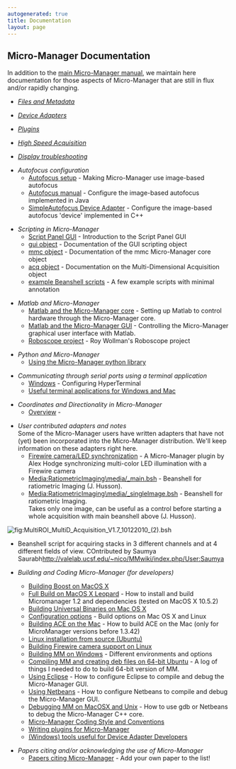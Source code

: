```yaml
---
autogenerated: true
title: Documentation
layout: page
---
```


## Micro-Manager Documentation

In addition to the [main Micro-Manager
manual](http://micro-manager.org/documentation.php), we maintain here
documentation for those aspects of Micro-Manager that are still in flux
and/or rapidly changing.

-   *[Files and Metadata](Files_and_Metadata "wikilink")*

<!-- -->

-   *[Device Adapters](Device_Support "wikilink")*

<!-- -->

-   *[Plugins](Plugins "wikilink")*

<!-- -->

-   *[High Speed Acquisition](High_Speed_Acquisition "wikilink")*

<!-- -->

-   *[Display troubleshooting](Display_troubleshooting "wikilink")*

<!-- -->

-   *Autofocus configuration*
    -   [Autofocus setup](Autofocus_setup "wikilink") - Making
        Micro-Manager use image-based autofocus
    -   [Autofocus manual](Autofocus_manual "wikilink") - Configure the
        image-based autofocus implemented in Java
    -   [SimpleAutofocus Device
        Adapter](Autofocus_Device_Adapter "wikilink") - Configure the
        image-based autofocus 'device' implemented in C++

<!-- -->

-   *Scripting in Micro-Manager*
    -   [Script Panel GUI](Script_Panel_GUI "wikilink") - Introduction
        to the Script Panel GUI
    -   [gui
        object](http://micro-manager.org/content/doc/mmstudio/org/micromanager/api/ScriptInterface.html) -
        Documentation of the GUI scripting object
    -   [mmc
        object](http://micro-manager.org/content/doc/mmcore_api/html/class_c_m_m_core.html) -
        Documentation of the mmc Micro-Manager core object
    -   [acq
        object](http://micro-manager.org/content/doc/mmstudio/org/micromanager/api/AcquisitionEngine.html) -
        Documentation on the Multi-Dimensional Acquisition object
    -   [example Beanshell
        scripts](example_Beanshell_scripts "wikilink") - A few example
        scripts with minimal annotation

<!-- -->

-   *Matlab and Micro-Manager*
    -   [Matlab and the Micro-Manager
        core](Matlab_Configuration "wikilink") - Setting up Matlab to
        control hardware through the Micro-Manager core.
    -   [Matlab and the Micro-Manager
        GUI](Matlab_and_the_Micro-Manager_GUI "wikilink") - Controlling
        the Micro-Manager graphical user interface with Matlab.
    -   [Roboscope project](Roboscope_project "wikilink") - Roy
        Wollman's Roboscope project

<!-- -->

-   *Python and Micro-Manager*
    -   [Using the Micro-Manager python
        library](Using_the_Micro-Manager_python_library "wikilink")

<!-- -->

-   *Communicating through serial ports using a terminal application*
    -   [Windows](Windows "wikilink") - Configuring HyperTerminal
    -   [Useful terminal applications for Windows and
        Mac](Useful_terminal_applications_for_Windows_and_Mac "wikilink")

<!-- -->

-   *Coordinates and Directionality in Micro-Manager*
    -   [Overview](Overview "wikilink") -

<!-- -->

-   *User contributed adapters and notes*  
    Some of the Micro-Manager users have written adapters that have not
    (yet) been incorporated into the Micro-Manager distribution. We'll
    keep information on these adapters right here.
    -   [Firewire camera/LED
        synchronization](http://flybrain.mrc-lmb.cam.ac.uk/dokuwiki/doku.php?id=alex:projects:fluorescent_imaging:start) -
        A Micro-Manager plugin by Alex Hodge synchronizing multi-color
        LED illumination with a Firewire camera
    -   [Media:RatiometricImaging\media/_main.bsh](Media:media/RatiometricImaging_main.bsh "wikilink") -
        Beanshell for ratiometric Imaging (J. Husson).
    -   [Media:RatiometricImaging\media/_singleImage.bsh](Media:media/RatiometricImaging_singleImage.bsh "wikilink") -
        Beanshell for ratiometric Imaging.  
        Takes only one image, can be useful as a control before starting
        a whole acquisition with main beanshell above (J. Husson).

![](MultiROI_MultiD_Acquisition_V1.7_10122010_(2).bsh "fig:MultiROI_MultiD_Acquisition_V1.7_10122010_(2).bsh")
- Beanshell script for acquiring stacks in 3 different channels and at 4
different fields of view. COntributed by Saumya
Saurabh<http://valelab.ucsf.edu/~nico/MMwiki/index.php/User:Saumya>

-   *Building and Coding Micro-Manager (for developers)*
    -   [Building Boost on MacOS
        X](Building_Boost_on_MacOS_X "wikilink")
    -   [Full Build on MacOS X
        Leopard](Full_Build_on_MacOS_X_Leopard "wikilink") - How to
        install and build Micromanager 1.2 and dependencies (tested on
        MacOS X 10.5.2)
    -   [Building Universal Binaries on Mac OS
        X](Building_Universal_Binaries_on_Mac_OS_X "wikilink")
    -   [Configuration options](Configuration_options "wikilink") -
        Build options on Mac OS X and Linux
    -   [Building ACE on the Mac](Building_ACE_on_the_Mac "wikilink") -
        How to build ACE on the Mac (only for MicroManager versions
        before 1.3.42)
    -   [Linux installation from source
        (Ubuntu)](Linux_installation_from_source_(Ubuntu) "wikilink")
    -   [Building Firewire camera support on
        Linux](Building_Firewire_camera_support_on_Linux "wikilink")
    -   [Building MM on Windows](Building_MM_on_Windows "wikilink") -
        Different environments and options
    -   [Compiling MM and creating deb files on 64-bit
        Ubuntu](Compiling_MM_and_creating_deb_files_on_64-bit_Ubuntu "wikilink") -
        A log of things I needed to do to build 64-bit version of MM.
    -   [Using Eclipse](Using_Eclipse "wikilink") - How to configure
        Eclipse to compile and debug the Micro-Manager GUI.
    -   [Using Netbeans](Using_Netbeans "wikilink") - How to configure
        Netbeans to compile and debug the Micro-Manager GUI.
    -   [Debugging MM on MacOSX and
        Unix](Debugging_MM_on_MacOSX_and_Unix "wikilink") - How to use
        gdb or Netbeans to debug the Micro-Manager C++ core.
    -   [Micro-Manager Coding Style and
        Conventions](Micro-Manager_Coding_Style_and_Conventions "wikilink")
    -   [Writing plugins for
        Micro-Manager](Writing_plugins_for_Micro-Manager "wikilink")
    -   [(Windows) tools useful for Device Adapter
        Developers]((Windows)_tools_useful_for_Device_Adapter_Developers "wikilink")

<!-- -->

-   *Papers citing and/or acknowledging the use of Micro-Manager*
    -   [Papers citing
        Micro-Manager](Papers_citing_Micro-Manager "wikilink") - Add
        your own paper to the list!

